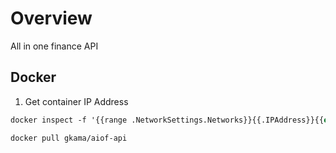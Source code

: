 # Overview

All in one finance API

## Docker

1. Get container IP Address

```ps
docker inspect -f '{{range .NetworkSettings.Networks}}{{.IPAddress}}{{end}}' aiof
```

`docker pull gkama/aiof-api`